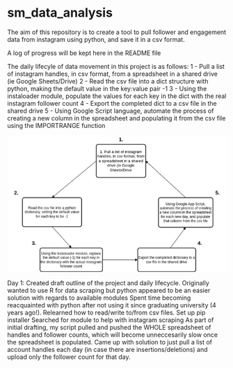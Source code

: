 # sm_data_analysis
The aim of this repository is to create a tool to pull follower and engagement data from instagram using python, and save it in a csv format.

A log of progress will be kept here in the README file

The daily lifecyle of data movement in this project is as follows:
1 - Pull a list of instagram handles, in csv format, from a spreadsheet in a shared drive (ie Google Sheets/Drive)
2 - Read the csv file into a dict structure with python, making the default value in the key:value pair -1
3 - Using the instaloader module, populate the values for each key in the dict with the real instagram follower count
4 - Export the completed dict to a csv file in the shared drive
5 - Using Google Script language, automate the process of creating a new column in the spreadsheet and populating it from the csv file using the IMPORTRANGE function

![IG_Follower_Diagram](ig_follower_data_capture.jpg)

Day 1:
Created draft outline of the project and daily lifecycle. Originally wanted to use R for data scraping but python appeared to be an easier solution with regards to available modules
Spent time becoming reacquainted with python after not using it since graduating university (4 years ago!). Relearned how to read/write to/from csv files.
Set up pip installer
Searched for module to help with instagram scraping
As part of initial drafting, my script pulled and pushed the WHOLE spreadsheet of handles and follower counts, which will become unneccesarily slow once the spreadsheet is populated. Came up with solution to just pull a list of account handles each day (in case there are insertions/deletions) and upload only the follower count for that day.


